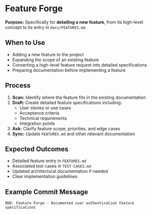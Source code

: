 # Feature Forge

**Purpose:** Specifically for **detailing a new feature**, from its high-level concept to its entry in `docs/FEATURES.md`.

## When to Use
- Adding a new feature to the project
- Expanding the scope of an existing feature
- Converting a high-level feature request into detailed specifications
- Preparing documentation before implementing a feature

## Process
1. **Scan:** Identify where the feature fits in the existing documentation
2. **Draft:** Create detailed feature specifications including:
   - User stories or use cases
   - Acceptance criteria
   - Technical requirements
   - Integration points
3. **Ask:** Clarify feature scope, priorities, and edge cases
4. **Sync:** Update `FEATURES.md` and other relevant documentation

## Expected Outcomes
- Detailed feature entry in `FEATURES.md`
- Associated test cases in `TEST-CASES.md`
- Updated architectural documentation if needed
- Clear implementation guidelines

## Example Commit Message
`DDD: Feature Forge - Documented user authentication feature specifications`
